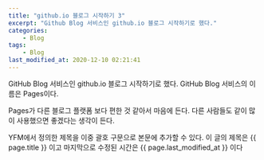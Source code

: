 ```yaml
---
title: "github.io 블로그 시작하기 3"
excerpt: "Github Blog 서비스인 github.io 블로그 시작하기로 했다."
categories:
    - Blog
tags:
    - Blog
last_modified_at: 2020-12-10 02:21:41
---
```


GitHub Blog 서비스인 github.io 블로그 시작하기로 했다.
GitHub Blog 서비스의 이름은 Pages이다.

Pages가 다른 블로그 플랫폼 보다 편한 것 같아서 마음에 든다.
다른 사람들도 같이 많이 사용했으면 좋겠다는 생각이 든다.

YFM에서 정의한 제목을 이중 괄호 구문으로 본문에 추가할 수 있다.
이 글의 제목은 {{ page.title }} 이고
마지막으로 수정된 시간은 {{ page.last_modified_at }} 이다
